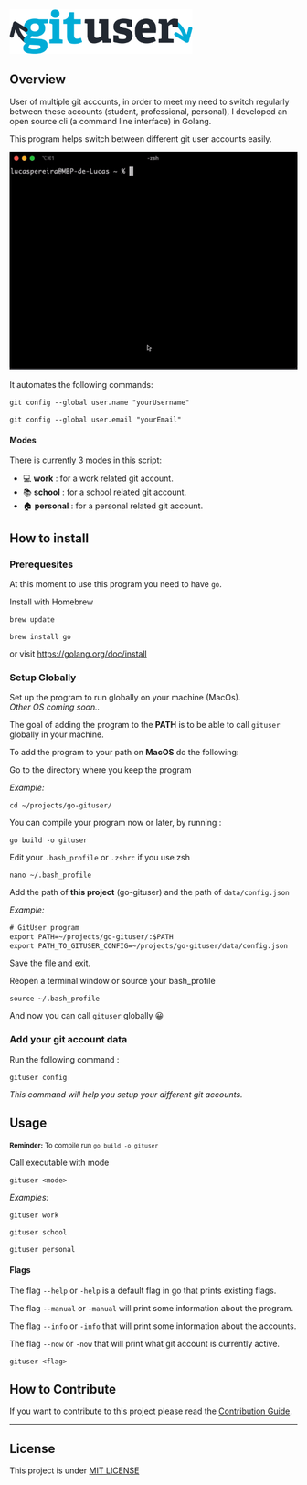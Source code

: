 <img src="assets/inline-logo.png" alt="logo" width="320" />

## Overview

User of multiple git accounts, in order to meet my need to switch regularly between these accounts (student, professional, personal), I developed an open source cli (a command line interface) in Golang.

This program helps switch between different git user accounts easily.

![](assets/demo.gif)

It automates the following commands:

```
git config --global user.name "yourUsername"
```

```
git config --global user.email "yourEmail"
```

#### Modes

There is currently 3 modes in this script:

- 💻 <b>work</b> : for a work related git account.
- 📚 <b>school</b> : for a school related git account.
- 🏠 <b>personal</b> : for a personal related git account.

## How to install

### Prerequesites

At this moment to use this program you need to have `go`.

Install with Homebrew

```
brew update
```

```
brew install go
```

or visit https://golang.org/doc/install

### Setup Globally

Set up the program to run globally on your machine (MacOs). <br>
<em><i>Other OS coming soon..</i></em>

<!--
[Install for MacOS](MACOS_PATH.md) </br>
Other OS - coming soon.. -->

The goal of adding the program to the <b>PATH</b> is to be able to call `gituser` globally in your machine.

To add the program to your path on <b>MacOS</b> do the following:

Go to the directory where you keep the program

<em>Example: </em>

```
cd ~/projects/go-gituser/
```

You can compile your program now or later, by running :

```
go build -o gituser
```

Edit your `.bash_profile` or `.zshrc` if you use zsh

```
nano ~/.bash_profile
```

Add the path of <b>this project</b> (go-gituser) and the path of `data/config.json`

<em>Example: </em>

```
# GitUser program
export PATH=~/projects/go-gituser/:$PATH
export PATH_TO_GITUSER_CONFIG=~/projects/go-gituser/data/config.json
```

Save the file and exit.

Reopen a terminal window or source your bash_profile

```
source ~/.bash_profile
```

And now you can call `gituser` globally 😀

### Add your git account data

Run the following command :

```
gituser config
```

<em>This command will help you setup your different git accounts. </em>

## Usage

<small><b>Reminder:</b> To compile run `go build -o gituser` </small> <br>

Call executable with mode

```
gituser <mode>
```

<em>Examples: </em>

```
gituser work
```

```
gituser school
```

```
gituser personal
```

#### Flags

The flag `--help` or `-help` is a default flag in go that prints existing flags.

The flag `--manual` or `-manual` will print some information about the program.

The flag `--info` or `-info` that will print some information about the accounts.

The flag `--now` or `-now` that will print what git account is currently active.

```
gituser <flag>
```

## How to Contribute

If you want to contribute to this project please read the [Contribution Guide](CONTRIBUTING.md).

<hr>

## License

This project is under [MIT LICENSE](LICENSE)
